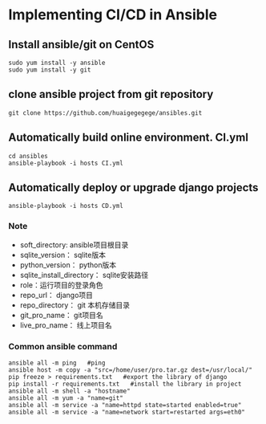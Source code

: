 # Implementing CI/CD in Ansible

## Install ansible/git on CentOS
    sudo yum install -y ansible
    sudo yum install -y git

## clone ansible project from git repository
    git clone https://github.com/huaigegegege/ansibles.git

## Automatically build online environment. CI.yml
    cd ansibles
    ansible-playbook -i hosts CI.yml

## Automatically deploy or upgrade django projects
    ansible-playbook -i hosts CD.yml

### Note
* soft_directory: ansible项目根目录
* sqlite_version： sqlite版本
* python_version： python版本
* sqlite_install_directory： sqlite安装路径
* role：运行项目的登录角色
* repo_url： django项目
* repo_directory： git 本机存储目录
* git_pro_name： git项目名
* live_pro_name： 线上项目名

### Common ansible command

    ansible all -m ping   #ping
    ansible host -m copy -a "src=/home/user/pro.tar.gz dest=/usr/local/"
    pip freeze > requirements.txt   #export the library of django
    pip install -r requirements.txt   #install the library in project
    ansible all -m shell -a "hostname"
    ansible all -m yum -a "name=git"
    ansible all -m service -a "name=httpd state=started enabled=true"
    ansible all -m service -a "name=network start=restarted args=eth0"

